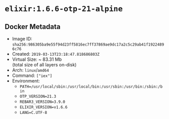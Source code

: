 # `elixir:1.6.6-otp-21-alpine`

## Docker Metadata

- Image ID: `sha256:986305ba9e55f94d23ff5816ec7ff37869ae9dc17a2c5c29ab41f19224896c76`
- Created: `2019-03-13T23:18:47.818686803Z`
- Virtual Size: ~ 83.31 Mb  
  (total size of all layers on-disk)
- Arch: `linux`/`amd64`
- Command: `["iex"]`
- Environment:
  - `PATH=/usr/local/sbin:/usr/local/bin:/usr/sbin:/usr/bin:/sbin:/bin`
  - `OTP_VERSION=21.3`
  - `REBAR3_VERSION=3.9.0`
  - `ELIXIR_VERSION=v1.6.6`
  - `LANG=C.UTF-8`
